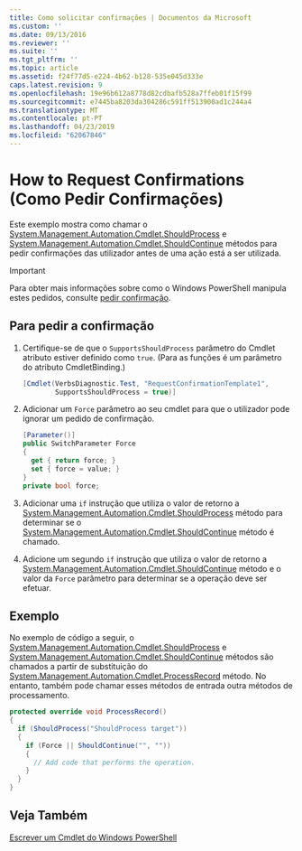```yaml
---
title: Como solicitar confirmações | Documentos da Microsoft
ms.custom: ''
ms.date: 09/13/2016
ms.reviewer: ''
ms.suite: ''
ms.tgt_pltfrm: ''
ms.topic: article
ms.assetid: f24f77d5-e224-4b62-b128-535e045d333e
caps.latest.revision: 9
ms.openlocfilehash: 19e96b612a8778d82cdbafb528a7ffeb01f15f99
ms.sourcegitcommit: e7445ba8203da304286c591ff513900ad1c244a4
ms.translationtype: MT
ms.contentlocale: pt-PT
ms.lasthandoff: 04/23/2019
ms.locfileid: "62067846"
---
```

# <a name="how-to-request-confirmations"></a>How to Request Confirmations (Como Pedir Confirmações)

Este exemplo mostra como chamar o [System.Management.Automation.Cmdlet.ShouldProcess](/dotnet/api/System.Management.Automation.Cmdlet.ShouldProcess) e [System.Management.Automation.Cmdlet.ShouldContinue](/dotnet/api/System.Management.Automation.Cmdlet.ShouldContinue) métodos para pedir confirmações das utilizador antes de uma ação está a ser utilizada.

> [!IMPORTANT]
> Para obter mais informações sobre como o Windows PowerShell manipula estes pedidos, consulte [pedir confirmação](./requesting-confirmation-from-cmdlets.md).

## <a name="to-request-confirmation"></a>Para pedir a confirmação

1. Certifique-se de que o `SupportsShouldProcess` parâmetro do Cmdlet atributo estiver definido como `true`. (Para as funções é um parâmetro do atributo CmdletBinding.)

    ```csharp
    [Cmdlet(VerbsDiagnostic.Test, "RequestConfirmationTemplate1",
            SupportsShouldProcess = true)]
    ```

2. Adicionar um `Force` parâmetro ao seu cmdlet para que o utilizador pode ignorar um pedido de confirmação.

    ```csharp
    [Parameter()]
    public SwitchParameter Force
    {
      get { return force; }
      set { force = value; }
    }
    private bool force;
    ```

3. Adicionar uma `if` instrução que utiliza o valor de retorno a [System.Management.Automation.Cmdlet.ShouldProcess](/dotnet/api/System.Management.Automation.Cmdlet.ShouldProcess) método para determinar se o [System.Management.Automation.Cmdlet.ShouldContinue](/dotnet/api/System.Management.Automation.Cmdlet.ShouldContinue) método é chamado.

4. Adicione um segundo `if` instrução que utiliza o valor de retorno a [System.Management.Automation.Cmdlet.ShouldContinue](/dotnet/api/System.Management.Automation.Cmdlet.ShouldContinue) método e o valor da `Force` parâmetro para determinar se a operação deve ser efetuar.

## <a name="example"></a>Exemplo

No exemplo de código a seguir, o [System.Management.Automation.Cmdlet.ShouldProcess](/dotnet/api/System.Management.Automation.Cmdlet.ShouldProcess) e [System.Management.Automation.Cmdlet.ShouldContinue](/dotnet/api/System.Management.Automation.Cmdlet.ShouldContinue) métodos são chamados a partir de substituição do [System.Management.Automation.Cmdlet.ProcessRecord](/dotnet/api/System.Management.Automation.Cmdlet.ProcessRecord) método. No entanto, também pode chamar esses métodos de entrada outra métodos de processamento.

```csharp
protected override void ProcessRecord()
{
  if (ShouldProcess("ShouldProcess target"))
  {
    if (Force || ShouldContinue("", ""))
    {
      // Add code that performs the operation.
    }
  }
}
```

## <a name="see-also"></a>Veja Também

[Escrever um Cmdlet do Windows PowerShell](./writing-a-windows-powershell-cmdlet.md)
